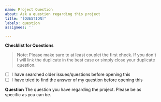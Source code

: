 ```yaml
---
name: Project Question
about: Ask a question regarding this project
title: "[QUESTION]"
labels: question
assignees: ''

---
```


**Checklist for Questions**

> Note:
> Please make sure to at least couplet the first check. If you don't I will link the duplicate in the best case or simply close your duplicate question.

* [ ] I have searched older issues/questions before opening this
* [ ] I have tried to find the answer of my question before opening this

**Question**
The question you have regarding the project. Please be as specific as you can be.
